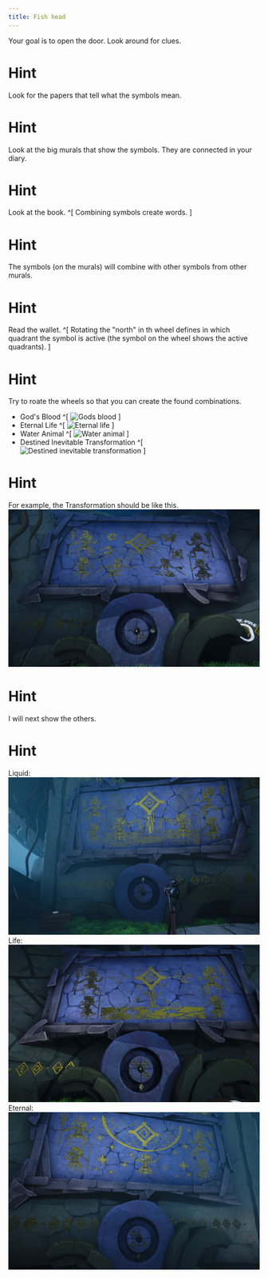 ```yaml
---
title: Fish head
---
```


Your goal is to open the door. Look around for clues.

# Hint
Look for the papers that tell what the symbols mean.

# Hint
Look at the big murals that show the symbols. They are connected in your diary.

# Hint
Look at the book. ^[ Combining symbols create words. ]

# Hint
The symbols (on the murals) will combine with other symbols from other murals.

# Hint
Read the wallet. ^[ Rotating the "north" in th wheel defines in which quadrant the symbol is active (the symbol on the wheel shows the active quadrants). ]

# Hint
Try to roate the wheels so that you can create the found combinations.
 - God's Blood ^[ ![Gods blood](gods_blood.jpg) ]
 - Eternal Life ^[ ![Eternal life](eternal_life.jpg) ]
 - Water Animal ^[ ![Water animal](water_animal.jpg) ]
 - Destined Inevitable Transformation ^[ ![Destined inevitable transformation](destined_inevitable.jpg) ]

# Hint
For example, the Transformation should be like this.
![Transformation](transformation.jpg)

# Hint
I will next show the others.

# Hint
Liquid:
![Liquid](liquid.jpg)
Life:
![Life](life.jpg)
Eternal:
![Eternal](eternal.jpg)
